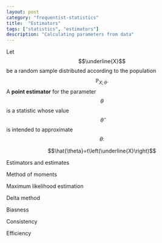 ```yaml
---
layout: post
category: "frequentist-statistics"
title:  "Estimators"
tags: ["statistics", "estimators"]
description: "Calculating parameters from data"
---
```


Let $$\underline{X}$$ be a random sample distributed according to the population $$\mathbb{P}_{X;\,\theta}.$$ A **point estimator** for the parameter $$\theta$$ is a statistic whose value $$\hat{\theta}$$ is intended to approximate $$\theta:$$

$$\hat{\theta}=t\left(\underline{X}\right)$$

Estimators and estimates

Method of moments

Maximum likelihood estimation

Delta method

Biasness

Consistency

Efficiency
